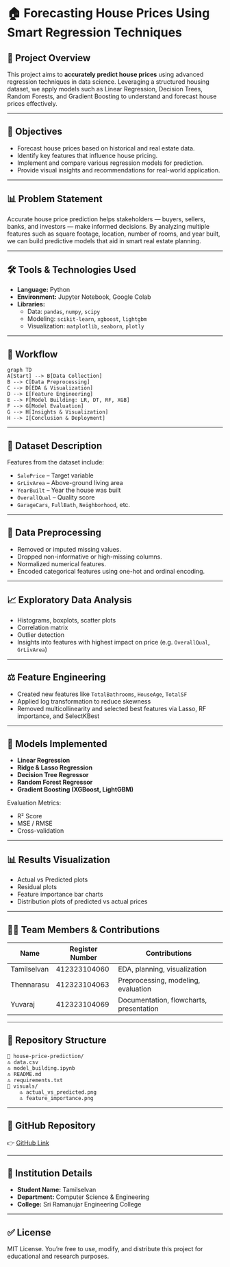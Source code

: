 # 🏠 Forecasting House Prices Using Smart Regression Techniques

## 📌 Project Overview

This project aims to **accurately predict house prices** using advanced regression techniques in data science. Leveraging a structured housing dataset, we apply models such as Linear Regression, Decision Trees, Random Forests, and Gradient Boosting to understand and forecast house prices effectively.

---

## 🎯 Objectives

- Forecast house prices based on historical and real estate data.
- Identify key features that influence house pricing.
- Implement and compare various regression models for prediction.
- Provide visual insights and recommendations for real-world application.

---

## 📊 Problem Statement

Accurate house price prediction helps stakeholders — buyers, sellers, banks, and investors — make informed decisions. By analyzing multiple features such as square footage, location, number of rooms, and year built, we can build predictive models that aid in smart real estate planning.

---

## 🛠 Tools & Technologies Used

- **Language:** Python  
- **Environment:** Jupyter Notebook, Google Colab  
- **Libraries:**
  - Data: `pandas`, `numpy`, `scipy`
  - Modeling: `scikit-learn`, `xgboost`, `lightgbm`
  - Visualization: `matplotlib`, `seaborn`, `plotly`

---

## 🔄 Workflow

```mermaid
graph TD
A[Start] --> B[Data Collection]
B --> C[Data Preprocessing]
C --> D[EDA & Visualization]
D --> E[Feature Engineering]
E --> F[Model Building: LR, DT, RF, XGB]
F --> G[Model Evaluation]
G --> H[Insights & Visualization]
H --> I[Conclusion & Deployment]
```

---

## 🧾 Dataset Description

Features from the dataset include:

- `SalePrice` – Target variable
- `GrLivArea` – Above-ground living area
- `YearBuilt` – Year the house was built
- `OverallQual` – Quality score
- `GarageCars`, `FullBath`, `Neighborhood`, etc.

---

## 🧹 Data Preprocessing

- Removed or imputed missing values.
- Dropped non-informative or high-missing columns.
- Normalized numerical features.
- Encoded categorical features using one-hot and ordinal encoding.

---

## 📈 Exploratory Data Analysis

- Histograms, boxplots, scatter plots
- Correlation matrix
- Outlier detection
- Insights into features with highest impact on price (e.g. `OverallQual`, `GrLivArea`)

---

## ⚖️ Feature Engineering

- Created new features like `TotalBathrooms`, `HouseAge`, `TotalSF`
- Applied log transformation to reduce skewness
- Removed multicollinearity and selected best features via Lasso, RF importance, and SelectKBest

---

## 🤖 Models Implemented

- **Linear Regression**
- **Ridge & Lasso Regression**
- **Decision Tree Regressor**
- **Random Forest Regressor**
- **Gradient Boosting (XGBoost, LightGBM)**

Evaluation Metrics:
- R² Score
- MSE / RMSE
- Cross-validation

---

## 📊 Results Visualization

- Actual vs Predicted plots
- Residual plots
- Feature importance bar charts
- Distribution plots of predicted vs actual prices

---

## 👨‍💼 Team Members & Contributions

| Name           | Register Number | Contributions |
|----------------|------------------|---------------|
| Tamilselvan    | 412323104060     | EDA, planning, visualization |
| Thennarasu     | 412323104063     | Preprocessing, modeling, evaluation |
| Yuvaraj        | 412323104069     | Documentation, flowcharts, presentation |

---

## 💎 Repository Structure

```
📁 house-price-prediction/
🔝 data.csv
🔝 model_building.ipynb
🔝 README.md
🔝 requirements.txt
📁 visuals/
    🔝 actual_vs_predicted.png
    🔝 feature_importance.png
```

---

## 🔗 GitHub Repository

👉 [GitHub Link](https://github.com/aut2341230187/Forecasting-House-Prices-Using-Smart-Regression-Techniques)

---


## 📍 Institution Details

- **Student Name:** Tamilselvan  
- **Department:** Computer Science & Engineering  
- **College:** Sri Ramanujar Engineering College  

---

## ✅ License

MIT License. You’re free to use, modify, and distribute this project for educational and research purposes.
